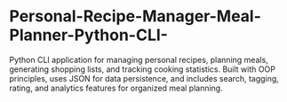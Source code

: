 # Personal-Recipe-Manager-Meal-Planner-Python-CLI-
Python CLI application for managing personal recipes, planning meals, generating shopping lists, and tracking cooking statistics. Built with OOP principles, uses JSON for data persistence, and includes search, tagging, rating, and analytics features for organized meal planning.
